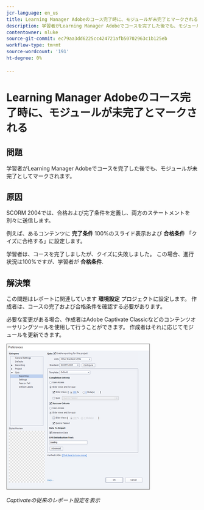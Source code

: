 ```yaml
---
jcr-language: en_us
title: Learning Manager Adobeのコース完了時に、モジュールが未完了とマークされる
description: 学習者がLearning Manager Adobeでコースを完了した後でも、モジュールが未完了としてマークされます。
contentowner: nluke
source-git-commit: ec79aa3dd6225cc424721afb50702963c1b125eb
workflow-type: tm+mt
source-wordcount: '191'
ht-degree: 0%

---
```




# Learning Manager Adobeのコース完了時に、モジュールが未完了とマークされる

## 問題

学習者がLearning Manager Adobeでコースを完了した後でも、モジュールが未完了としてマークされます。

## 原因

SCORM 2004では、合格および完了条件を定義し、両方のステートメントを別々に送信します。

例えば、あるコンテンツに **完了条件** 100%のスライド表示および **合格条件** 「クイズに合格する」に設定します。

学習者は、コースを完了しましたが、クイズに失敗しました。 この場合、進行状況は100%ですが、学習者が **合格条件**.

## 解決策

この問題はレポートに関連しています **環境設定** プロジェクトに設定します。 作成者は、コースの完了および合格条件を確認する必要があります。

必要な変更がある場合、作成者はAdobe Captivate Classicなどのコンテンツオーサリングツールを使用して行うことができます。 作成者はそれに応じてモジュールを更新できます。

![](assets/scorm.png)

*Captivateの従来のレポート設定を表示*
